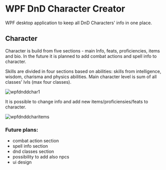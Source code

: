 # WPF DnD Character Creator
WPF desktop application to keep all DnD Characters' info in one place.

## Character

Character is build from five sections - main Info, feats, proficiencies, items and bio. In the future it is planned to add combat actions and spell info to character.

Skills are divided in four sections based on abilities: skills from intelligence, wisdom, charisma and physics abilities. Main character level is sum of all classes' lvls (max four classes). 

![wpfdnddchar1](https://github.com/3elk4/DnD-Character-Creator/assets/33397049/8b8fadd3-2662-4b92-bf2b-a03cb753575d)

It is possible to change info and add new items/proficiensies/feats to character.

![wpfdnddcharitems](https://github.com/3elk4/DnD-Character-Creator/assets/33397049/95961817-9fc3-4407-b712-319c8bb8c287)

### Future plans:
- combat action section
- spell info section
- dnd classes section
- possibility to add also npcs
- ui design

